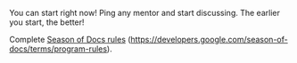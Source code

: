 You can start right now! Ping any mentor and start discussing.
The earlier you start, the better!

Complete [Season of Docs rules](https://developers.google.com/season-of-docs/terms/program-rules) (https://developers.google.com/season-of-docs/terms/program-rules).
